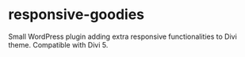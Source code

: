 # responsive-goodies
Small WordPress plugin adding extra responsive functionalities to Divi theme. Compatible with Divi 5.
